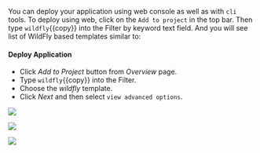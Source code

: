 You can deploy your application using web console as well as with `cli` tools. To deploy using web, click on the `Add to project` in the top bar. Then type `wildfly`{{copy}} into the Filter by keyword text field. And you will see list of WildFly based templates similar to:


#### Deploy Application
- Click  *Add to Project* button from *Overview* page.
- Type `wildfly`{{copy}} into the Filter.
- Choose the *wildfly* template.
- Click *Next* and then select `view advanced options`.


![](https://github.com/fenago/katacoda-scenarios/raw/master/learn-openshift-wildfly/customize-wildfly-applications-on-openshift/steps/2/deploy2.JPG)


![](https://github.com/fenago/katacoda-scenarios/raw/master/learn-openshift-wildfly/customize-wildfly-applications-on-openshift/steps/2/deploy3.JPG)


![](https://github.com/fenago/katacoda-scenarios/raw/master/learn-openshift-wildfly/customize-wildfly-applications-on-openshift/steps/2/deploy4.JPG)